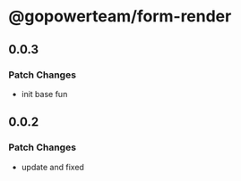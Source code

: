 # @gopowerteam/form-render

## 0.0.3

### Patch Changes

- init base fun

## 0.0.2

### Patch Changes

- update and fixed
